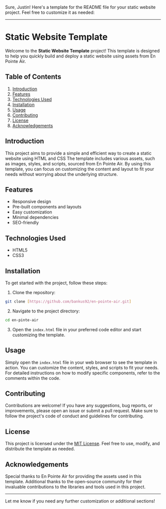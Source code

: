 Sure, Justin! Here's a template for the README file for your static website project. Feel free to customize it as needed:

---

# Static Website Template

Welcome to the **Static Website Template** project! This template is designed to help you quickly build and deploy a static website using assets from En Pointe Air.

## Table of Contents

1. [Introduction](#introduction)
2. [Features](#features)
3. [Technologies Used](#technologies-used)
4. [Installation](#installation)
5. [Usage](#usage)
6. [Contributing](#contributing)
7. [License](#license)
8. [Acknowledgements](#acknowledgements)

## Introduction

This project aims to provide a simple and efficient way to create a static website using HTML and CSS The template includes various assets, such as images, styles, and scripts, sourced from En Pointe Air. By using this template, you can focus on customizing the content and layout to fit your needs without worrying about the underlying structure.

## Features

- Responsive design
- Pre-built components and layouts
- Easy customization
- Minimal dependencies
- SEO-friendly

## Technologies Used

- HTML5
- CSS3

## Installation

To get started with the project, follow these steps:

1. Clone the repository:

```bash
git clone [https://github.com/bankus92/en-pointe-air.git]
```

2. Navigate to the project directory:

```bash
cd en-pinte-air
```

3. Open the `index.html` file in your preferred code editor and start customizing the template.

## Usage

Simply open the `index.html` file in your web browser to see the template in action. You can customize the content, styles, and scripts to fit your needs. For detailed instructions on how to modify specific components, refer to the comments within the code.

## Contributing

Contributions are welcome! If you have any suggestions, bug reports, or improvements, please open an issue or submit a pull request. Make sure to follow the project's code of conduct and guidelines for contributing.

## License

This project is licensed under the [MIT License](LICENSE). Feel free to use, modify, and distribute the template as needed.

## Acknowledgements

Special thanks to En Pointe Air for providing the assets used in this template. Additional thanks to the open-source community for their invaluable contributions to the libraries and tools used in this project.

---

Let me know if you need any further customization or additional sections!
